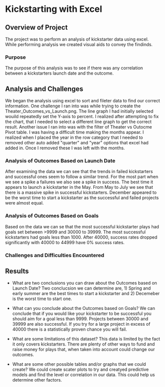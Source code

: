 # Kickstarting with Excel

## Overview of Project
The project was to perform an analysis of kickstarter data using excel. While performing analysis we created visual aids to convey the findinds.     

### Purpose
The purpose of this analysis was to see if there was any correlation between a kickstarters launch date and the outcome. 

## Analysis and Challenges
We began the analysis using excel to sort and fileter data to find our correct information. One challenge I ran into was while trying to create the Theater_Outcomes_vs_Launch.png. The line graph I had initially selected wouild repeatedly set the Y-axis to percent. I realized after attempting to fix the chart, that I needed to select a different line graph to get the correct result. Another issue I ran into was with the filter of Theater vs Outocme Pivot table. I was having a difficult time making the months appear. I realized when I placed the year in the row category that I needed to removed other auto added "quarter" and "year" options that excel had added in. Once I removed these I was left with the months. 

### Analysis of Outcomes Based on Launch Date
After examining the data we can see that the trends in failed kickstarters and successful ones seem to follow a similar trend. For the most part when we see a spike a failures we also see a spike in success. The best time it appears to launch a kickstarter in the May. From May to July we see that there is a massive spike in successful kickstarters. December appeared to be the worst time to start a kickstarter as the successful and failed projects were almost equal.


### Analysis of Outcomes Based on Goals
Based on the data we can se that the  most successful kickstarter plays had goals set between >9999 and 30000 to 39999. The most successful kickstarters had goals less than 1000. After 40000, success rates dropped significantly with 40000 to 44999 have 0% success rates. 

### Challenges and Difficulties Encountered

## Results

- What are two conclusions you can draw about the Outcomes based on Launch Date?
Two conclucsion we can determine are, 1) Spring and early summer are the best times to start a kickstarter and 2) Decemeber is the worst time to start one.

- What can you conclude about the Outcomes based on Goals?
 We can conclude that if you would like your kickstarter to be successful you should aim for a goal less than 9999. Projects between 30000 and 39999 are also successful. If you try for a large project in excess of 40000 there is a statistically proven chance you will fail. 

- What are some limitations of this dataset?
This data is limited by the fact it only covers kickstarters. There are plenty of other ways to fund and raise money for plays that, when taken into account could change our outcomes. 

- What are some other possible tables and/or graphs that we could create?
We could create scater plots to try and creatyed predictive models and find the level or correlation in our data. This could help us determine other factors. 
